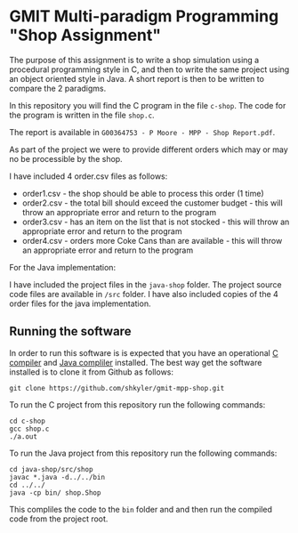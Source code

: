 # GMIT Multi-paradigm Programming "Shop Assignment"
The purpose of this assignment is to write a shop simulation using a procedural programming style in C, and then to write the same project using an object oriented style in Java. A short report is then to be written to compare the 2 paradigms.

In this repository you will find the C program in the file `c-shop`. The code for the program is written in the file `shop.c`. 

The report is available in `G00364753 - P Moore - MPP - Shop Report.pdf`.

As part of the project we were to provide different orders which may or may no be processible by the shop.

I have included 4 order.csv files as follows:
* order1.csv - the shop should be able to process this order (1 time)
* order2.csv - the total bill should exceed the customer budget - this will throw an appropriate error and return to the program
* order3.csv - has an item on the list that is not stocked - this will throw an appropriate error and return to the program
* order4.csv - orders more Coke Cans than are available - this will throw an appropriate error and return to the program

For the Java implementation:

I have included the project files in the `java-shop` folder. The project source code files are available in `/src` folder. I have also included copies of the 4 order files for the java implementation.

## Running the software

In order to run this software is is expected that you have an operational <a href="https://gcc.gnu.org/">C compiler</a> and <a href="https://www.oracle.com/technetwork/java/javase/downloads/jdk8-downloads-2133151.html">Java compliler</a> installed. The best way get the software installed is to clone it from Github as follows:

`git clone https://github.com/shkyler/gmit-mpp-shop.git`

To run the C project from this repository run the following commands:
``` 
cd c-shop
gcc shop.c
./a.out
```

To run the Java project from this repository run the following commands:
```
cd java-shop/src/shop
javac *.java -d../../bin
cd ../../
java -cp bin/ shop.Shop

```
This compliles the code to the `bin` folder and and then run the compiled code from the project root.

